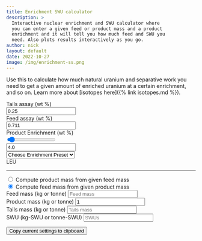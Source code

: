```yaml
---
title: Enrichment SWU calculator
description: >
  Interactive nuclear enrichment and SWU calculator where
  you can enter a given feed or product mass and a product
  enrichment and it will tell you how much feed and SWU you
  need. Also plots results interactively as you go.
author: nick
layout: default
date: 2022-10-27
image: /img/enrichment-ss.png
---
```


<div class="row">
<div class="col-md-12" markdown="1">

Use this to calculate how much natural uranium and separative work you need to get
a given amount of enriched uranium at a certain enrichment, and so on. Learn more about [isotopes here]({% link isotopes.md %}).

<div class="row">
<div class="col-md-2 text-nowrap" markdown="1">
Tails assay (wt %)
</div>
<div class="col-md-1 text-nowrap" markdown="1">
<input type="text" value="0.25" placeholder="Tails" class="form-control" id="tails-assay">
</div>
<div class="col-md-2">Feed assay (wt %)</div>
<div class="col-md-1"> 
<input type="text" value="0.711" placeholder="Feed assay" class="form-control" id="feed-assay">
</div>
</div>

<div class="row">
<label for="enrich" class="form-label">Product Enrichment (wt %)</label>
<div class="col-md-4" markdown="1">
<input type="range" value="4.0" step="0.1" class="form-range" id="enrich">
</div>
<div class="col-md-2" markdown="1">
<input type="text" value="4.0" class="form-control" id="enrich-text">
</div>
<div class="col-md-4" markdown="1">
<select class="form-select" aria-label="Presets" id="enrich-select">
  <option value="" selected>Choose Enrichment Preset</option>
  <option value="0.711">Natural Uranium (0.711%)</option>
  <option value="4.0">LEU (4%)</option>
  <option value="20.0">HALEU (20%)</option>
  <option value="90.0">Weapons-grade (90%)</option>
</select>
</div>
<div class="col-md-2" markdown="1" id="enrich-label">
LEU
</div>
</div>
<hr/>
<div class="form-check">
  <input class="form-check-input" type="radio" name="mode" value="0" id="productConstant">
  <label class="form-check-label" for="productConstant">
    Compute product mass from given feed mass
  </label>
</div>
<div class="form-check">
  <input class="form-check-input" type="radio" name="mode" value="1" id="inputConstant" checked>
  <label class="form-check-label" for="inputConstant">
    Compute feed mass from given product mass
  </label>
</div>

<div class="row">
<div class="col-md-3">
<label for="feed-mass" class="form-label">Feed mass (kg or tonne)</label>
<input type="text" value="" placeholder="Feed mass" class="form-control" id="feed-mass">
</div>
<div class="col-md-3">
<label for="product-mass" class="form-label">Product mass (kg or tonne)</label>
<input type="text" value="1" placeholder="Product mass" class="form-control" id="product-mass">
</div>
<div class="col-md-3">
<label for="tails-mass" class="form-label">Tails mass (kg or tonne)</label>
<input type="text" value="" placeholder="Tails mass" class="form-control" id="tails-mass" readonly>
</div>
<div class="col-md-3">
<label for="swu-mass" class="form-label">SWU (kg-SWU or tonne-SWU)</label>
<input type="text" value="" placeholder="SWUs" class="form-control" id="swu-mass" readonly>
</div>
</div>

<div class="row">
<div class="col-12" id='plot'> </div>
</div>

<div class="row">
<div class="col-12">
<p class="text-center">
<button id="save" class="btn btn-primary">
<i class="fa fa-clipboard fa-lg"></i> Copy
current settings to clipboard</button></p>
 </div>
</div>

<script src='https://cdn.plot.ly/plotly-2.16.1.min.js'></script>

<script>


let range=document.getElementById("enrich");
let number=document.getElementById('enrich-text')
let select=document.getElementById('enrich-select')
let tails_assay=document.getElementById('tails-assay')
let feed_assay=document.getElementById('feed-assay')
let feed_mass=document.getElementById('feed-mass')
let product_mass=document.getElementById('product-mass')
let tails_mass=document.getElementById('tails-mass')
let swu=document.getElementById('swu-mass')
let mode=document.getElementById('mode')
let prod_const=document.getElementById('productConstant')
let save=document.getElementById('save')

tails_assay.addEventListener("input",(e)=>{
  computeFeed();
})
feed_assay.addEventListener("input",(e)=>{
  computeFeed();
})
product_mass.addEventListener("input",(e)=>{
  computeFeed();
})
feed_mass.addEventListener("input",(e)=>{
  computeFeed();
})
range.addEventListener("input",(e)=>{
    let val = parseFloat(e.target.value);
    if (val<parseFloat(feed_assay.value)) {
        return
    }
  number.value=val;
  select.value=""
  setRange(val);
  computeFeed();
})
number.addEventListener("input",(e)=>{
  range.value=e.target.value;
  select.value=""
  setRange(e.target.value);
  computeFeed();
})
select.addEventListener("change",(e)=>{
    if (!e.target.value) {
        return;
    }
    number.value=e.target.value;
    range.value=e.target.value;
    setRange(e.target.value);
    computeFeed();
})

save.addEventListener("click", (e) => {
  copySettingsToClipboard();
})

function setRange(val) {
    let label=document.getElementById("enrich-label");
    if (val>=0.0 && val<0.7) {
        label.innerHTML="Depleted";
    }
    else if (val==0.7) {
        label.innerHTML="Natural";
    }
    else if (val>0.7 && val<=5) {
        label.innerHTML="LEU";
    }
    else if (val>5 && val<=20.0) {
        label.innerHTML="HALEU";
    }
    else if (val>20.0 && val<=99.0) {
        label.innerHTML="HEU";
    }
    else if (val>99.0 && val<=100.0) {
        label.innerHTML="😲";
    }
    else {
        label.innerHTML="Impossible";
    }
}


function computeFeed() {
    // Compute feed and SWU given desired product and enrichment
    // compute MF/MP = feed factor
    let mode = document.querySelector('input[name="mode"]:checked').value
    let feed_factor = (number.value - tails_assay.value)/(feed_assay.value-tails_assay.value)
    feed_factor= feed_factor;
    if (mode=="1") {
        feed_mass.value = (feed_factor * product_mass.value).toFixed(3);
    }
    else {
        product_mass.value = (feed_mass.value/feed_factor).toFixed(3);
    }
    // swufactor= SWU/MP
    let vxt = vx(tails_assay.value)
    let swu_factor=(vx(number.value) - vxt) -  feed_factor*(vx(feed_assay.value)-vxt)
    swu.value = (swu_factor * product_mass.value).toFixed(3);
    tails_mass.value = (feed_mass.value - product_mass.value).toFixed(3);

    // update plot data
    let u238 = {
        x: ['Feed', 'Product', 'Tails'],
        y: [feed_mass.value*(1-feed_assay.value/100.0), 
            product_mass.value*(1-number.value/100.0), 
            tails_mass.value*(1-tails_assay.value/100.0)
        ],
        name: 'U238',
        type: 'bar'
    };
    let u235 = {
        x: ['Feed', 'Product', 'Tails'],
        y: [feed_mass.value*(feed_assay.value/100.0), 
            product_mass.value*(number.value/100.0), 
            tails_mass.value*(tails_assay.value/100.0)
        ],
        name: 'U235',
        type: 'bar'
    };

    var data=[u238, u235];
    Plotly.react('plot', data, layout);
    

}

function vx(x) {
    // value function: gotta convert percentages to fraction
    let xn = Number(x/100.0);
    return (1.0-2*xn) * Math.log((1.0-xn)/xn);

}

function setInputVals() {
  // These can all be passed in as query params
  const input = new URLSearchParams(window.location.search);
  tails_assay.value = input.get("tails-assay") || 0.25;
  feed_assay.value = input.get("feed-assay") || 0.711;
  number.value = input.get("enrich") || 4.0;
  range.value = number.value;
  setRange(number.value);
  feed_mass.value = input.get("feed-mass") || 0;
  product_mass.value = input.get("product-mass") || 1;
  feed_mass.value = input.get("feed-mass") || 1;
  if (input.get("mode") == "0") {
      // check a checkbox
      prod_const.checked=true
  };
}

function copySettingsToClipboard() {
  let params = new URLSearchParams([
    ["tails-assay", tails_assay.value], 
    ["feed-assay", feed_assay.value],
    ["enrich", number.value],
    ["feed-mass", feed_mass.value],
    ["product-mass", product_mass.value],
    ["mode", prod_const.checked ? "0" : "1"],
  ]);

  let text = new URL(`${location.protocol + '//' + location.host + location.pathname}?${params}`);
  navigator.clipboard.writeText(text);
}

var trace1 = {
  x: ['Feed', 'Product', 'Tails'],
  y: [20, 14, 23],
  name: 'U238',
  type: 'bar'
};

var trace2 = {
  x: ['Feed', 'Product', 'Tails'],
  y: [12, 18, 29],
  name: 'U235',
  type: 'bar'
};

var data = [trace1, trace2];

var layout = {barmode: 'stack', yaxis: {
    type: 'log', autorange: true, 
}, 
autosize: true,
  margin: {
      t: 0
    },
};

Plotly.newPlot('plot', data, layout);

window.onresize = function() {
    Plotly.relayout('plot', {})
}

// compute initial values
setInputVals();
computeFeed();


</script>

</div>
</div>
